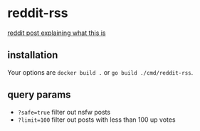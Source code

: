 reddit-rss
==========

[reddit post explaining what this is](https://www.reddit.com/r/rss/comments/fvg3ed/i_built_a_better_rss_feed_for_reddit/)

## installation
Your options are `docker build .` or `go build ./cmd/reddit-rss`.

## query params
- `?safe=true` filter out nsfw posts
- `?limit=100` filter out posts with less than 100 up votes
